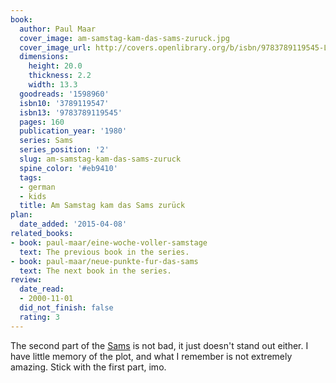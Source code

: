 ```yaml
---
book:
  author: Paul Maar
  cover_image: am-samstag-kam-das-sams-zuruck.jpg
  cover_image_url: http://covers.openlibrary.org/b/isbn/9783789119545-L.jpg
  dimensions:
    height: 20.0
    thickness: 2.2
    width: 13.3
  goodreads: '1598960'
  isbn10: '3789119547'
  isbn13: '9783789119545'
  pages: 160
  publication_year: '1980'
  series: Sams
  series_position: '2'
  slug: am-samstag-kam-das-sams-zuruck
  spine_color: '#eb9410'
  tags:
  - german
  - kids
  title: Am Samstag kam das Sams zurück
plan:
  date_added: '2015-04-08'
related_books:
- book: paul-maar/eine-woche-voller-samstage
  text: The previous book in the series.
- book: paul-maar/neue-punkte-fur-das-sams
  text: The next book in the series.
review:
  date_read:
  - 2000-11-01
  did_not_finish: false
  rating: 3
---
```


The second part of the [Sams](/paul-maar/eine-woche-voller-samstage) is not bad, it just doesn't stand out either. I
have little memory of the plot, and what I remember is not extremely amazing. Stick with the first part, imo.
